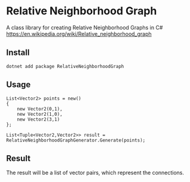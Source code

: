 # Relative Neighborhood Graph
A class library for creating Relative Neighborhood Graphs in C#<br/>
https://en.wikipedia.org/wiki/Relative_neighborhood_graph<br/>

## Install

```
dotnet add package RelativeNeighborhoodGraph
```

## Usage

```
List<Vector2> points = new() 
{
    new Vector2(0,1),
    new Vector2(1,0),
    new Vector2(3,1)
};

List<Tuple<Vector2,Vector2>> result = RelativeNeighborhoodGraphGenerator.Generate(points);
```

## Result

The result will be a list of vector pairs, which represent the connections.